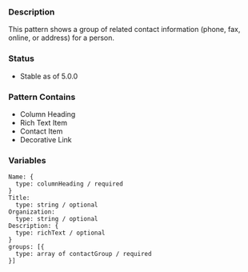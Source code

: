 ### Description
This pattern shows a group of related contact information (phone, fax, online, or address) for a person.

### Status
* Stable as of 5.0.0

### Pattern Contains
* Column Heading
* Rich Text Item
* Contact Item
* Decorative Link

### Variables
~~~
Name: {
  type: columnHeading / required
}
Title:
  type: string / optional
Organization:
  type: string / optional
Description: {
  type: richText / optional
}
groups: [{
  type: array of contactGroup / required
}]
~~~

